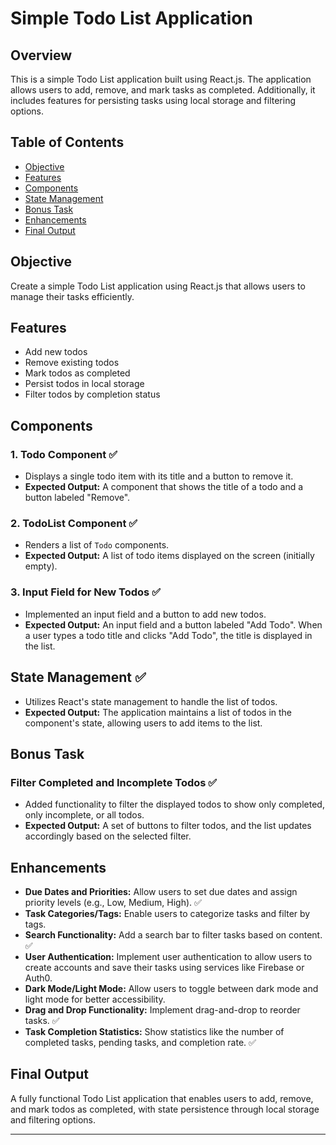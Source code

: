 
# Simple Todo List Application

## Overview

This is a simple Todo List application built using React.js. The application allows users to add, remove, and mark tasks as completed. Additionally, it includes features for persisting tasks using local storage and filtering options.

## Table of Contents

- [Objective](#objective)
- [Features](#features)
- [Components](#components)
- [State Management](#state-management)
- [Bonus Task](#bonus-task)
- [Enhancements](#enhancements)
- [Final Output](#final-output)

## Objective

Create a simple Todo List application using React.js that allows users to manage their tasks efficiently.

## Features

- Add new todos
- Remove existing todos
- Mark todos as completed
- Persist todos in local storage
- Filter todos by completion status


## Components

### 1. Todo Component ✅

- Displays a single todo item with its title and a button to remove it.
- **Expected Output:** A component that shows the title of a todo and a button labeled "Remove".

### 2. TodoList Component ✅

- Renders a list of `Todo` components.
- **Expected Output:** A list of todo items displayed on the screen (initially empty).

### 3. Input Field for New Todos ✅

- Implemented an input field and a button to add new todos.
- **Expected Output:** An input field and a button labeled "Add Todo". When a user types a todo title and clicks "Add Todo", the title is displayed in the list.

## State Management ✅

- Utilizes React's state management to handle the list of todos.
- **Expected Output:** The application maintains a list of todos in the component's state, allowing users to add items to the list.

## Bonus Task

### Filter Completed and Incomplete Todos ✅

- Added functionality to filter the displayed todos to show only completed, only incomplete, or all todos.
- **Expected Output:** A set of buttons to filter todos, and the list updates accordingly based on the selected filter.

## Enhancements

- **Due Dates and Priorities:** Allow users to set due dates and assign priority levels (e.g., Low, Medium, High). ✅
- **Task Categories/Tags:** Enable users to categorize tasks and filter by tags.
- **Search Functionality:** Add a search bar to filter tasks based on content. ✅
- **User Authentication:** Implement user authentication to allow users to create accounts and save their tasks using services like Firebase or Auth0.
- **Dark Mode/Light Mode:** Allow users to toggle between dark mode and light mode for better accessibility.
- **Drag and Drop Functionality:** Implement drag-and-drop to reorder tasks. ✅
- **Task Completion Statistics:** Show statistics like the number of completed tasks, pending tasks, and completion rate. ✅

## Final Output

A fully functional Todo List application that enables users to add, remove, and mark todos as completed, with state persistence through local storage and filtering options.

---
